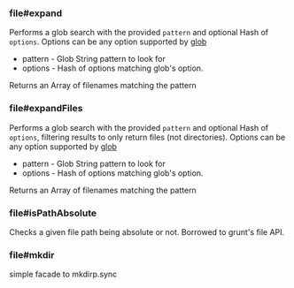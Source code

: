 ### file#expand

Performs a glob search with the provided `pattern` and optional Hash of
`options`. Options can be any option supported by
[glob](https://github.com/isaacs/node-glob#options)

- pattern  - Glob String pattern to look for
- options  - Hash of options matching glob's option.

Returns an Array of filenames matching the pattern

### file#expandFiles

Performs a glob search with the provided `pattern` and optional Hash of
`options`, filtering results to only return files (not directories). Options
can be any option supported by
[glob](https://github.com/isaacs/node-glob#options)

- pattern  - Glob String pattern to look for
- options  - Hash of options matching glob's option.

Returns an Array of filenames matching the pattern

### file#isPathAbsolute

Checks a given file path being absolute or not. Borrowed to grunt's file API.

### file#mkdir

simple facade to mkdirp.sync

